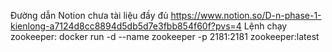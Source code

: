 Đường dẫn Notion chưa tài liệu đầy đủ 
https://www.notion.so/D-n-phase-1-kienlong-a7124d8cc8894d5db5d7e3fbb854f60f?pvs=4
Lệnh chạy zookeeper:
docker run -d --name zookeeper -p 2181:2181 zookeeper:latest
